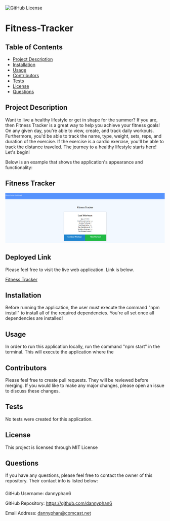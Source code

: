 ![GitHub License](https://img.shields.io/badge/License-MIT%20License-blue.svg)
# Fitness-Tracker
## Table of Contents 
* [Project Description](#description)
* [Installation](#installation)
* [Usage](#usage)
* [Contributors](#contributors)
* [Tests](#tests)
* [License](#license)
* [Questions](#questions)

## Project Description
Want to live a healthy lifestyle or get in shape for the summer? If you are, then Fitness Tracker is a great way to help you achieve your fitness goals! On any given day, you're able to view, create, and track daily workouts. Furthermore, you'd be able to track the name, type, weight, sets, reps, and duration of the exercise. If the exercise is a cardio exercise, you'll be able to track the distance traveled. The journey to a healthy lifestyle starts here! Let's begin! 

Below is an example that shows the application's appearance and functionality:

## Fitness Tracker
![Fitness-Tracker](./public/images/fitness-tracker.PNG)

## Deployed Link
Please feel free to visit the live web application. Link is below.

[Fitness Tracker]()

## Installation
Before running the application, the user must execute the command "npm install" to install all of the required dependencies. You're all set once all dependencies are installed!

## Usage
In order to run this application locally, run the command "npm start" in the terminal. This will execute the application where the 

## Contributors
Please feel free to create pull requests. They will be reviewed before merging. If you would like to make any major changes, please open an issue to discuss these changes.

## Tests
No tests were created for this application.

## License
This project is licensed through MIT License 

## Questions
If you have any questions, please feel free to contact the owner of this repository. Their contact info is listed below:

### 
GitHub Username: dannyphan6 

GitHub Repository: https://github.com/dannyphan6 

Email Address: dannyphan@comcast.net